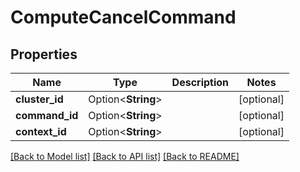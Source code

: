 # ComputeCancelCommand

## Properties

Name | Type | Description | Notes
------------ | ------------- | ------------- | -------------
**cluster_id** | Option<**String**> |  | [optional]
**command_id** | Option<**String**> |  | [optional]
**context_id** | Option<**String**> |  | [optional]

[[Back to Model list]](../README.md#documentation-for-models) [[Back to API list]](../README.md#documentation-for-api-endpoints) [[Back to README]](../README.md)


